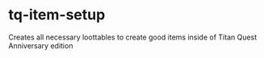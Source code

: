 # tq-item-setup
Creates all necessary loottables to create good items inside of Titan Quest Anniversary edition
